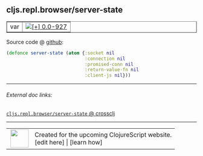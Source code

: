 ## cljs.repl.browser/server-state



 <table border="1">
<tr>
<td>var</td>
<td><a href="https://github.com/cljsinfo/cljs-api-docs/tree/0.0-927"><img valign="middle" alt="[+] 0.0-927" title="Added in 0.0-927" src="https://img.shields.io/badge/+-0.0--927-lightgrey.svg"></a> </td>
</tr>
</table>









Source code @ [github](https://github.com/clojure/clojurescript/blob/r971/src/clj/cljs/repl/browser.clj#L24-L28):

```clj
(defonce server-state (atom {:socket nil
                             :connection nil
                             :promised-conn nil
                             :return-value-fn nil
                             :client-js nil}))
```

<!--
Repo - tag - source tree - lines:

 <pre>
clojurescript @ r971
└── src
    └── clj
        └── cljs
            └── repl
                └── <ins>[browser.clj:24-28](https://github.com/clojure/clojurescript/blob/r971/src/clj/cljs/repl/browser.clj#L24-L28)</ins>
</pre>

-->

---



###### External doc links:

[`cljs.repl.browser/server-state` @ crossclj](http://crossclj.info/fun/cljs.repl.browser/server-state.html)<br>

---

 <table>
<tr><td>
<img valign="middle" align="right" width="48px" src="http://i.imgur.com/Hi20huC.png">
</td><td>
Created for the upcoming ClojureScript website.<br>
[edit here] | [learn how]
</td></tr></table>

[edit here]:https://github.com/cljsinfo/cljs-api-docs/blob/master/cljsdoc/cljs.repl.browser_server-state.cljsdoc
[learn how]:https://github.com/cljsinfo/cljs-api-docs/wiki/cljsdoc-files

<!--

This information was too distracting to show to readers, but I'll leave it
commented here since it is helpful to:

- pretty-print the data used to generate this document
- and show how to retrieve that data



The API data for this symbol:

```clj
{:ns "cljs.repl.browser",
 :name "server-state",
 :type "var",
 :source {:code "(defonce server-state (atom {:socket nil\n                             :connection nil\n                             :promised-conn nil\n                             :return-value-fn nil\n                             :client-js nil}))",
          :title "Source code",
          :repo "clojurescript",
          :tag "r971",
          :filename "src/clj/cljs/repl/browser.clj",
          :lines [24 28]},
 :full-name "cljs.repl.browser/server-state",
 :full-name-encode "cljs.repl.browser_server-state",
 :history [["+" "0.0-927"]]}

```

Retrieve the API data for this symbol:

```clj
;; from Clojure REPL
(require '[clojure.edn :as edn])
(-> (slurp "https://raw.githubusercontent.com/cljsinfo/cljs-api-docs/catalog/cljs-api.edn")
    (edn/read-string)
    (get-in [:symbols "cljs.repl.browser/server-state"]))
```

-->
